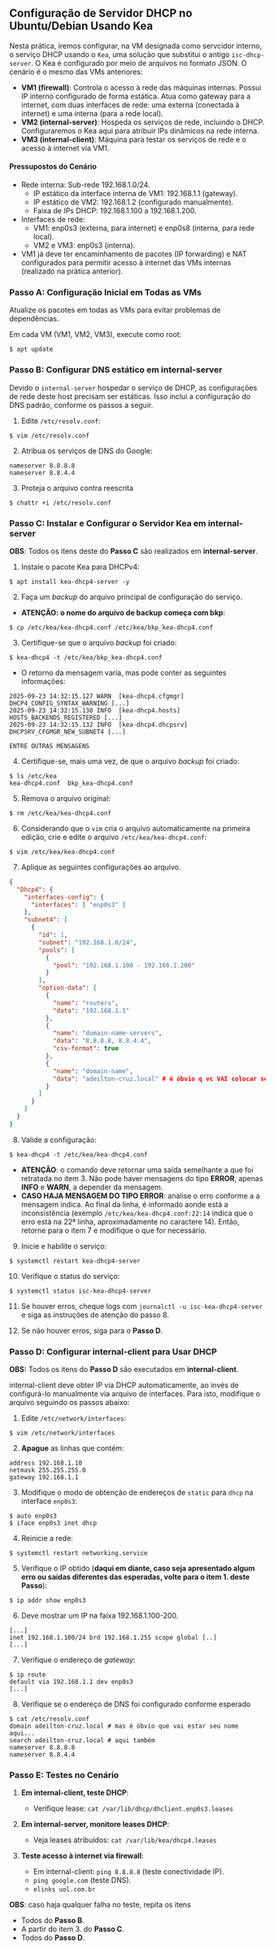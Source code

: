 ## Configuração de Servidor DHCP no Ubuntu/Debian Usando Kea

Nesta prática, iremos configurar, na VM designada como servcidor interno, o serviço DHCP usando o `Kea`, uma solução que substitui o antigo `isc-dhcp-server`. O Kea é configurado por meio de arquivos no formato JSON. O cenário é o mesmo das VMs anteriores:

- **VM1 (firewall)**: Controla o acesso à rede das máquinas internas. Possui IP interno configurado de forma estática. Atua como gateway para a internet, com duas interfaces de rede: uma externa (conectada à internet) e uma interna (para a rede local).
- **VM2 (internal-server)**: Hospeda os serviços de rede, incluindo o DHCP. Configuraremos o Kea aqui para atribuir IPs dinâmicos na rede interna.
- **VM3 (internal-client)**: Máquina para testar os serviços de rede e o acesso à internet via VM1.

#### Pressupostos do Cenário
- Rede interna: Sub-rede 192.168.1.0/24.
  - IP estático da interface interna de VM1: 192.168.1.1 (gateway).
  - IP estático de VM2: 192.168.1.2 (configurado manualmente).
  - Faixa de IPs DHCP: 192.168.1.100 a 192.168.1.200.
- Interfaces de rede:
  - VM1: enp0s3 (externa, para internet) e enp0s8 (interna, para rede local).
  - VM2 e VM3: enp0s3 (interna).
- VM1 já deve ter encaminhamento de pacotes (IP forwarding) e NAT configurados para permitir acesso à internet das VMs internas (realizado na prática anterior).

### Passo A: Configuração Inicial em Todas as VMs
Atualize os pacotes em todas as VMs para evitar problemas de dependências.

Em cada VM (VM1, VM2, VM3), execute como root:
```
$ apt update
```

### Passo B: Configurar DNS estático em internal-server
Devido o `internal-server` hospedar o serviço de DHCP, as configurações de rede deste host precisam ser estáticas. Isso inclui a configuração do DNS padrão, conforme os passos a seguir.

1. Edite `/etc/resolv.conf`:
```
$ vim /etc/resolv.conf
```

2. Atribua os serviços de DNS do Google:
```
nameserver 8.8.8.8
nameserver 8.8.4.4
```

3. Proteja o arquivo contra reescrita
```
$ chattr +i /etc/resolv.conf
```

### Passo C: Instalar e Configurar o Servidor Kea em internal-server

**OBS**: Todos os itens deste do **Passo C** são realizados em **internal-server**.

1. Instale o pacote Kea para DHCPv4:
```
$ apt install kea-dhcp4-server -y
```

2. Faça um *backup* do arquivo principal de configuração do serviço. 

* **ATENÇÃO: o nome do arquivo de backup começa com bkp**:

```
$ cp /etc/kea/kea-dhcp4.conf /etc/kea/bkp_kea-dhcp4.conf
```

3. Certifique-se que o arquivo *backup* foi criado:

```
$ kea-dhcp4 -t /etc/kea/bkp_kea-dhcp4.conf
```

* O retorno da mensagem varia, mas pode conter as seguintes informações:

```
2025-09-23 14:32:15.127 WARN  [kea-dhcp4.cfgmgr] DHCP4_CONFIG_SYNTAX_WARNING [...]
2025-09-23 14:32:15.130 INFO  [kea-dhcp4.hosts] HOSTS_BACKENDS_REGISTERED [...]
2025-09-23 14:32:15.132 INFO  [kea-dhcp4.dhcpsrv] DHCPSRV_CFGMGR_NEW_SUBNET4 [...]

ENTRE OUTRAS MENSAGENS
```

4. Certifique-se, mais uma vez, de que o arquivo *backup* foi criado:

```
$ ls /etc/kea
kea-dhcp4.conf  bkp_kea-dhcp4.conf
```

5. Remova o arquivo original:
```
$ rm /etc/kea/kea-dhcp4.conf
```

6. Considerando que o `vim` cria o arquivo automaticamente na primeira edição, crie e edite o arquivo `/etc/kea/kea-dhcp4.conf`:
```
$ vim /etc/kea/kea-dhcp4.conf
```

7. Aplique as seguintes configurações ao arquivo.

```json
{
  "Dhcp4": {
    "interfaces-config": {
      "interfaces": [ "enp0s3" ]
    },
    "subnet4": [
      {
        "id": 1,
        "subnet": "192.168.1.0/24",
        "pools": [
          {
            "pool": "192.168.1.100 - 192.168.1.200"
          }
        ],
        "option-data": [
          {
            "name": "routers",
            "data": "192.168.1.1"
          },
          {
            "name": "domain-name-servers",
            "data": "8.8.8.8, 8.8.4.4",
            "csv-format": true
          },
          {
            "name": "domain-name",
            "data": "adeilton-cruz.local" # é óbvio q vc VAI colocar seu nome aqui, mais óbvio ainda q vc NÃO vai colocar este comentario que eu escrevi. Só p/ vc ficar mais esperto...
          }
        ]
      }
    ]
  }
}
```

8. Valide a configuração:
```
$ kea-dhcp4 -t /etc/kea/kea-dhcp4.conf
```

* **ATENÇÃO**: o comando deve retornar uma saída semelhante a que foi retratada no item 3. Não pode haver mensagens do tipo **ERROR**, apenas **INFO** e **WARN**, a depender da mensagem. 
* **CASO HAJA MENSAGEM DO TIPO ERROR**: analise o erro conforme a a mensagem indica. Ao final da linha, é informado aonde está a inconsistência (exemplo `/etc/kea/kea-dhcp4.conf:22:14` indica que o erro está na 22ª linha, aproximadamente no caractere 14). Então, retorne para o item 7 e modifique o que for necessário. 

9. Inicie e habilite o serviço:
```
$ systemctl restart kea-dhcp4-server
```

10. Verifique o status do serviço:
```
$ systemctl status isc-kea-dhcp4-server
```
11. Se houver erros, cheque logs com `journalctl -u isc-kea-dhcp4-server` e siga as instruções de atenção do passo 8.

12. Se não houver erros, siga para o **Passo D**.

### Passo D: Configurar internal-client para Usar DHCP

**OBS:** Todos os itens do **Passo D** são executados em **internal-client**.

internal-client deve obter IP via DHCP automaticamente, ao invés de configurá-lo manualmente via arquivo de interfaces. Para isto, modifique o arquivo seguindo os passos abaixo:

1. Edite `/etc/network/interfaces`:
```
$ vim /etc/network/interfaces
```

2. **Apague** as linhas que contém:
```
address 192.168.1.10
netmask 255.255.255.0
gateway 192.168.1.1
```

3. Modifique o modo de obtenção de endereços de `static` para `dhcp` na interface `enp0s3`:
```
$ auto enp0s3
$ iface enp0s3 inet dhcp
```

4. Reinicie a rede:
```
$ systemctl restart networking.service
```

5. Verifique o IP obtido (**daqui em diante, caso seja apresentado algum erro ou saídas diferentes das esperadas, volte para o item 1. deste Passo**):
```
$ ip addr show enp0s3
```

6. Deve mostrar um IP na faixa 192.168.1.100-200.

```
[...]
inet 192.168.1.100/24 brd 192.168.1.255 scope global [..]
[...]
```

7. Verifique o endereço de *gateway*:
```
$ ip route
default via 192.168.1.1 dev enp0s3
[...]
```

8. Verifique se o endereço de DNS foi configurado conforme esperado
```
$ cat /etc/resolv.conf
domain adeilton-cruz.local # mas é óbvio que vai estar seu nome aqui...
search adeilton-cruz.local # aqui também
nameserver 8.8.8.8
nameserver 8.8.4.4
```

### Passo E: Testes no Cenário
1. **Em internal-client, teste DHCP**:
   - Verifique lease: `cat /var/lib/dhcp/dhclient.enp0s3.leases`

2. **Em internal-server, monitore leases DHCP**:
   - Veja leases atribuídos: `cat /var/lib/kea/dhcp4.leases`

3. **Teste acesso à internet via firewall**:
   - Em internal-client: `ping 8.8.8.8` (teste conectividade IP).
   - `ping google.com` (teste DNS).
   - `elinks uol.com.br`

**OBS**: caso haja qualquer falha no teste, repita os itens
  * Todos do **Passo B**.
  * A partir do item 3. do **Passo C**.
  * Todos do **Passo D**. 